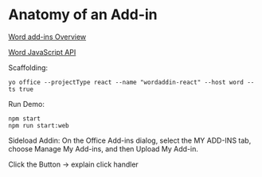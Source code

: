 # Anatomy of an Add-in

[Word add-ins Overview](https://docs.microsoft.com/en-us/office/dev/add-ins/word/word-add-ins-programming-overview)

[Word JavaScript API](https://docs.microsoft.com/en-us/office/dev/add-ins/reference/overview/word-add-ins-reference-overview)

Scaffolding:

```
yo office --projectType react --name "wordaddin-react" --host word --ts true
```

Run Demo:

```
npm start
npm run start:web
```

Sideload Addin: On the Office Add-ins dialog, select the MY ADD-INS tab, choose Manage My Add-ins, and then Upload My Add-in.

Click the Button -> explain click handler
